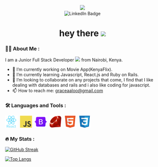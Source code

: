 <!-- ### Hi there 👋 -->
<div id="header" align="center">
  <img src="https://media.giphy.com/media/v1.Y2lkPTc5MGI3NjExOTVhMTViY2ZlYTUzZGIwZDRmNzU5MjE2MDczYTAwYmExMWNmZDMyOSZjdD1z/AXtFMwP1ZvjZSBtmGk/giphy.gif" width="100"/>
</div>

<div align="center">
<div id="badges" align="center>
 <a href="https://www.linkedin.com/in/grace-aloo/">
    <img src="https://img.shields.io/badge/LinkedIn-blue?style=for-the-badge&logo=linkedin&logoColor=white" alt="LinkedIn Badge"/>
  </a>
</div>
<h1>
  hey there
  <img src="https://media.giphy.com/media/hvRJCLFzcasrR4ia7z/giphy.gif" width="30px"/>
</h1>
</div>

### :woman_technologist: About Me :

I am a Junior Full Stack Developer <img src="https://media.giphy.com/media/WUlplcMpOCEmTGBtBW/giphy.gif" width="30"> from Nairobi, Kenya.
- 🔭 I’m currently working on Movie App(KenyaFlix).
- 🌱 I’m currently learning Javascript, React.js and Ruby on Rails.
- 👯 I’m looking to collaborate on any projects that come, I find that I like dealing with databases and rails and i also like coding for javascript.
- 📫 How to reach me: graceaaloo@gmail.com

                                                                                                                   
### :hammer_and_wrench: Languages and Tools :
  <div>
      <img src="https://github.com/devicons/devicon/blob/master/icons/react/react-original-wordmark.svg" title="React" alt="React" width="40"                 height="40"/>&nbsp;
      <img src="https://github.com/devicons/devicon/blob/master/icons/javascript/javascript-original.svg" title="JavaScript" alt="JavaScript" width="40"       height="40"/>&nbsp;
      <img src="https://github.com/devicons/devicon/blob/master/icons/bootstrap/bootstrap-original.svg" title="Bootstrap" alt="Bootstrap" width="40"           height="40"/>&nbsp;
      <img src="https://github.com/devicons/devicon/blob/master/icons/ruby/ruby-original.svg" title="Ruby" alt="Ruby" width="40" height="40"/>&nbsp;
      <img src="https://github.com/devicons/devicon/blob/master/icons/html5/html5-original.svg" title="HTML5" alt="HTML5" width="40" height="40"/>&nbsp;
      <img src="https://github.com/devicons/devicon/blob/master/icons/css3/css3-original.svg" title="CSS3" alt="CSS£" width="40" height="40"/>&nbsp;
  </div>
                                                                                                                                            
### :fire: My Stats :
[![GitHub Streak](http://github-readme-streak-stats.herokuapp.com?user=Grace-aloo&theme=github-light&hide_border=true)](https://git.io/streak-stats)

[![Top Langs](https://github-readme-stats.vercel.app/api/top-langs/?username=Grace-aloo&layout=compact&theme=vision-friendly-light)](https://github.com/anuraghazra/github-readme-stats)                                                                                                                                            
